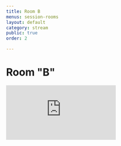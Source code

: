 ```yaml
---
title: Room B
menus: session-rooms
layout: default
category: stream
public: true
order: 2

---
```

# Room "B"

<iframe src="https://vimeo.com/event/550222/embed" frameborder="0" allow="autoplay; fullscreen" allowfullscreen></iframe>

<iframe frameborder="0" class="nasfic-chat">
</iframe>
